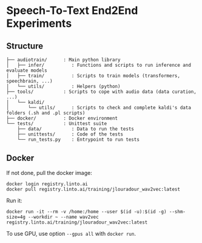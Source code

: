 # Speech-To-Text End2End Experiments

## Structure

```
├── audiotrain/      : Main python library
│   ├── infer/          : Functions and scripts to run inference and evaluate models
│   ├── train/          : Scripts to train models (transformers, speechbrain, ...)
│   └── utils/          : Helpers (python)
├── tools/           : Scripts to cope with audio data (data curation, ...)
│   └── kaldi/       
│       └── utils/      : Scripts to check and complete kaldi's data folders (.sh and .pl scripts)
├── docker/          : Docker environment
└── tests/           : Unittest suite
    ├── data/           : Data to run the tests
    ├── unittests/      : Code of the tests
    └── run_tests.py    : Entrypoint to run tests
```

## Docker

If not done, pull the docker image:
```
docker login registry.linto.ai
docker pull registry.linto.ai/training/jlouradour_wav2vec:latest
```
Run it:
```
docker run -it --rm -v /home:/home --user $(id -u):$(id -g) --shm-size=4g --workdir ~ --name wav2vec registry.linto.ai/training/jlouradour_wav2vec:latest
```
To use GPU, use option `--gpus all` with `docker run`.

